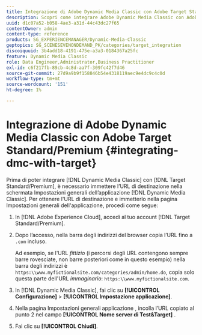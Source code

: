 ```yaml
---
title: Integrazione di Adobe Dynamic Media Classic con Adobe Target Standard/Premium
description: Scopri come integrare Adobe Dynamic Media Classic con Adobe Target Standard/Premium.
uuid: d1c07a52-b058-4ae3-a31d-44c43dc27f65
contentOwner: admin
content-type: reference
products: SG_EXPERIENCEMANAGER/Dynamic-Media-Classic
geptopics: SG_SCENESEVENONDEMAND_PK/categories/target_integration
discoiquuid: 3b4add18-4191-475e-a3a3-0184367a25fc
feature: Dynamic Media Classic
role: Data Engineer,Administrator,Business Practitioner
exl-id: c6f217fb-89cb-4c8d-aa7f-309fc42f7d46
source-git-commit: 27d9a9b9f158846b54e4318119aec9e4dc9c4c0d
workflow-type: tm+mt
source-wordcount: '151'
ht-degree: 1%

---
```


# Integrazione di Adobe Dynamic Media Classic con Adobe Target Standard/Premium {#integrating-dmc-with-target}

Prima di poter integrare [!DNL Dynamic Media Classic] con [!DNL Target Standard/Premium], è necessario immettere l’URL di destinazione nella schermata Impostazioni generali dell’applicazione [!DNL Dynamic Media Classic]. Per ottenere l&#39;URL di destinazione e immetterlo nella pagina Impostazioni generali dell&#39;applicazione, procedi come segue:

1. In [!DNL Adobe Experience Cloud], accedi al tuo account [!DNL Target Standard/Premium].
1. Dopo l’accesso, nella barra degli indirizzi del browser copia l’URL fino a `.com` incluso.

   Ad esempio, se l&#39;URL *fittizio* (i percorsi degli URL contengono sempre barre rovesciate, non barre posteriori come in questo esempio) nella barra degli indirizzi è `https:\\www.myfictionalsite.com/categories/admin/home.do`, copia solo questa parte dell&#39;URL *immaginario*: `https:\\www.myfictionalsite.com`.

1. In [!DNL Dynamic Media Classic], fai clic su **[!UICONTROL Configurazione]** > **[!UICONTROL Impostazione applicazione]**.
1. Nella pagina Impostazioni generali applicazione , incolla l’URL copiato al punto 2 nel campo **[!UICONTROL Nome server di Test&amp;Target]** .
1. Fai clic su **[!UICONTROL Chiudi]**.
